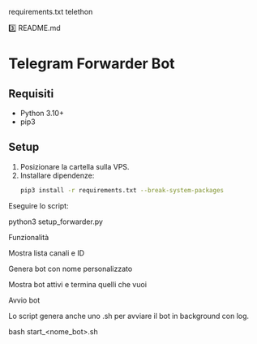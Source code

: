 requirements.txt
telethon

3️⃣ README.md
# Telegram Forwarder Bot

## Requisiti
- Python 3.10+
- pip3

## Setup
1. Posizionare la cartella sulla VPS.
2. Installare dipendenze:
   ```bash
   pip3 install -r requirements.txt --break-system-packages


Eseguire lo script:

python3 setup_forwarder.py

Funzionalità

Mostra lista canali e ID

Genera bot con nome personalizzato

Mostra bot attivi e termina quelli che vuoi

Avvio bot

Lo script genera anche uno .sh per avviare il bot in background con log.

bash start_<nome_bot>.sh

